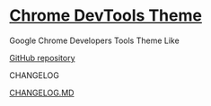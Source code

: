 # [Chrome DevTools Theme](https://marketplace.visualstudio.com/items?itemName=smartlive.chrome-devtools-theme)
 
Google Chrome Developers Tools Theme Like
 
 [GitHub repository](https://github.com/yeffrydiaz/chrome-devtools-theme)
 
 CHANGELOG
 
 [CHANGELOG.MD](CHANGELOG.md)
